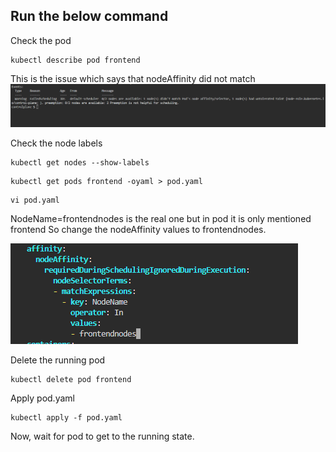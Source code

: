 ## Run the below command

Check the pod
```
kubectl describe pod frontend

```
This is the issue which says that nodeAffinity did not match
![alt text](image.png)

Check the node labels
```
kubectl get nodes --show-labels

```

```
kubectl get pods frontend -oyaml > pod.yaml
```
```
vi pod.yaml
```
NodeName=frontendnodes is the real one but in pod it is only mentioned frontend
So change the nodeAffinity values to frontendnodes.

![alt text](image-1.png)

Delete the running pod
```
kubectl delete pod frontend

```

Apply pod.yaml
```
kubectl apply -f pod.yaml

```

Now, wait for pod to get to the running state.

